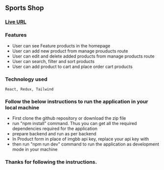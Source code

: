 ## Sports Shop

### [Live URL](https://sports-shop-frontend.vercel.app) 

### Features

- User can see Feature products in the homepage
- User can add new product from manage prouducts route
- User can edit and delete added products from manage products route
- User can search, filter and sort products
- User can add product to cart and place order cart products

### Technology used

    React, Redux, Tailwind

### Follow the below instructions to run the application in your local machine

- First clone the github repository or download the zip file
- run "npm install" command. Thus you can get all the required dependencies required for the application
- prepare backend and run as per backend
- In Product form in place of imgbb api key, replace your api key with
- then run "npm run dev" command to run the application as development mode in your machine

### Thanks for following the instructions.